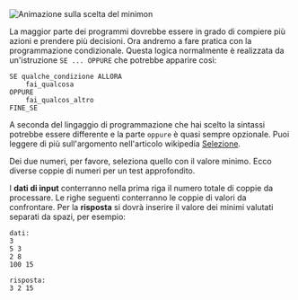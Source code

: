 <!-- #Minimo di Due -->
<div class="text-center">
	<img src="https://codeabbey.github.io/data/min_of_two.gif" alt="Animazione sulla scelta del minimon"/>
</div>

La maggior parte dei programmi dovrebbe essere in grado di compiere più azioni e prendere più decisioni. 
Ora andremo a fare pratica con la programmazione condizionale.
Questa logica normalmente è realizzata da un'istruzione `SE ... OPPURE` che potrebbe apparire così:

    SE qualche_condizione ALLORA
	    fai_qualcosa
	OPPURE
	    fai_qualcos_altro
	FINE_SE

A seconda del lingaggio di programmazione che hai scelto la sintassi potrebbe essere differente e la parte `oppure`
è quasi sempre opzionale.
Puoi leggere di più sull'argomento nell'articolo wikipedia [Selezione][cond].

[cond]: https://it.wikipedia.org/wiki/Selezione_(informatica)

Dei due numeri, per favore, seleziona quello con il valore minimo. Ecco diverse coppie di numeri per un test approfondito.

I **dati di input** conterranno nella prima riga il numero totale di coppie da processare.
Le righe seguenti conterranno le coppie di valori da confrontare.
Per la **risposta** si dovrà inserire il valore dei minimi valutati separati da spazi, per esempio:

    dati:
	3
    5 3
    2 8
    100 15
    
    risposta:
    3 2 15
